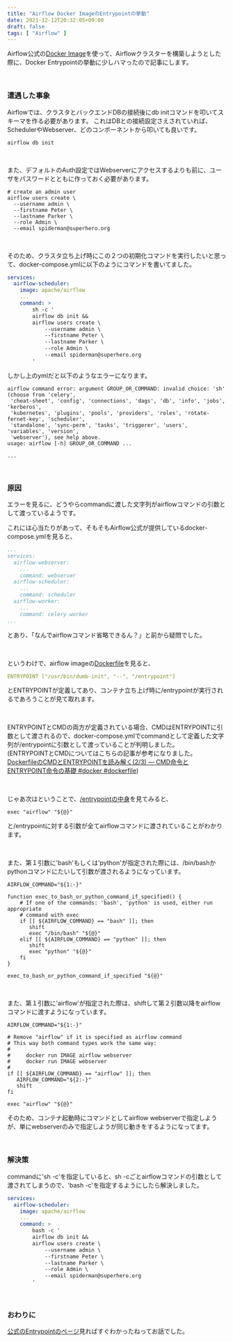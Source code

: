 ```yaml
---
title: "Airflow Docker ImageのEntrypointの挙動"
date: 2021-12-12T20:32:05+09:00
draft: false
tags: [ "Airflow" ]
---
```


Airflow公式の[Docker Image](https://hub.docker.com/r/apache/airflow)を使って、Airflowクラスターを構築しようとした際に、Docker Entrypointの挙動に少しハマったので記事にします。

&nbsp;

### 遭遇した事象
Airflowでは、クラスタとバックエンドDBの接続後にdb initコマンドを叩いてスキーマを作る必要があります。
これはDBとの接続設定さえされていれば、SchedulerやWebserver、どのコンポーネントから叩いても良いです。
```shell
airflow db init
```

&nbsp;

また、デフォルトのAuth設定ではWebserverにアクセスするよりも前に、ユーザをパスワードとともに作っておく必要があります。
```shell
# create an admin user
airflow users create \
  --username admin \
  --firstname Peter \
  --lastname Parker \
  --role Admin \
  --email spiderman@superhero.org
```

&nbsp;

そのため、クラスタ立ち上げ時にこの２つの初期化コマンドを実行したいと思って、docker-compose.ymlに以下のようにコマンドを書いてました。

```yml
services:
  airflow-scheduler:
    image: apache/airflow
    ...
    command: >
        sh -c '
        airflow db init &&
        airflow users create \
            --username admin \
            --firstname Peter \
            --lastname Parker \
            --role Admin \
            --email spiderman@superhero.org
        '
```

しかし上のymlだと以下のようなエラーになります。

```shell
airflow command error: argument GROUP_OR_COMMAND: invalid choice: 'sh' (choose from 'celery',
 'cheat-sheet', 'config', 'connections', 'dags', 'db', 'info', 'jobs', 'kerberos',
 'kubernetes', 'plugins', 'pools', 'providers', 'roles', 'rotate-fernet-key', 'scheduler',
 'standalone', 'sync-perm', 'tasks', 'triggerer', 'users', 'variables', 'version',
 'webserver'), see help above.
usage: airflow [-h] GROUP_OR_COMMAND ...

...
```

&nbsp;

### 原因
エラーを見るに、どうやらcommandに渡した文字列がairflowコマンドの引数として渡っているようです。

これには心当たりがあって、そもそもAirflow公式が提供しているdocker-compose.ymlを見ると、
```yml
...
services:
  airflow-webserver:
    ...
    command: webserver
  airflow-scheduler:
    ...
    command: scheduler
  airflow-worker:
    ...
    command: celery worker
...
```
とあり、「なんでairflowコマンド省略できるん？」と前から疑問でした。

&nbsp;

というわけで、airflow imageの[Dockerfile](https://github.com/apache/airflow/blob/main/Dockerfile)を見ると、
```yml
ENTRYPOINT ["/usr/bin/dumb-init", "--", "/entrypoint"]
```
とENTRYPOINTが定義してあり、コンテナ立ち上げ時に/entrypointが実行されるであろうことが見て取れます。

&nbsp;

ENTRYPOINTとCMDの両方が定義されている場合、CMDはENTRYPOINTに引数として渡されるので、docker-compose.ymlでcommandとして定義した文字列が/entrypointに引数として渡っていることが判明しました。\
(ENTRYPOINTとCMDについてはこちらの記事が参考になりました。　[DockerfileのCMDとENTRYPOINTを読み解く(2/3) — CMD命令とENTRYPOINT命令の基礎 #docker #dockerfile](https://www.creationline.com/lab/39705))

&nbsp;

じゃあ次はということで、[/entrypointの中身](https://github.com/apache/airflow/blob/main/scripts/in_container/prod/entrypoint_prod.sh)を見てみると、
```shell
exec "airflow" "${@}"
```
と/entrypointに対する引数が全てairflowコマンドに渡されていることがわかります。

&nbsp;

また、第１引数に'bash'もしくは'python'が指定された際には、/bin/bashかpythonコマンドにたいして引数が渡されるようになっています。
```shell
AIRFLOW_COMMAND="${1:-}"

function exec_to_bash_or_python_command_if_specified() {
    # If one of the commands: 'bash', 'python' is used, either run appropriate
    # command with exec
    if [[ ${AIRFLOW_COMMAND} == "bash" ]]; then
       shift
       exec "/bin/bash" "${@}"
    elif [[ ${AIRFLOW_COMMAND} == "python" ]]; then
       shift
       exec "python" "${@}"
    fi
}

exec_to_bash_or_python_command_if_specified "${@}"
```

&nbsp;

また、第１引数に'airflow'が指定された際は、shiftして第２引数以降をairflowコマンドに渡すようになっています。
```shell
AIRFLOW_COMMAND="${1:-}"

# Remove "airflow" if it is specified as airflow command
# This way both command types work the same way:
#
#     docker run IMAGE airflow webserver
#     docker run IMAGE webserver
#
if [[ ${AIRFLOW_COMMAND} == "airflow" ]]; then
   AIRFLOW_COMMAND="${2:-}"
   shift
fi

exec "airflow" "${@}"
```

そのため、コンテナ起動時にコマンドとしてairflow webserverで指定しようが、単にwebserverのみで指定しようが同じ動きをするようになってます。

&nbsp;

### 解決策
commandに'sh -c'を指定していると、sh -cごとairflowコマンドの引数として渡されてしまうので、'bash -c'を指定するようにしたら解決しました。
```yml
services:
  airflow-scheduler:
    image: apache/airflow
    ...
    command: >
        bash -c '
        airflow db init &&
        airflow users create \
            --username admin \
            --firstname Peter \
            --lastname Parker \
            --role Admin \
            --email spiderman@superhero.org
        '
```

&nbsp;

### おわりに
[公式のEntrypointのページ](https://airflow.apache.org/docs/docker-stack/entrypoint.html#executing-commands)見ればすぐわかったねってお話でした。

\
&nbsp;